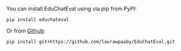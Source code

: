 You can install EduChatEval using via pip from PyPI:

```pip install educhateval```

Or from [Github](https://github.com/laurawpaaby/EduChatEval/tree/main):

```pip install git+https://github.com/laurawpaaby/EduChatEval.git```
